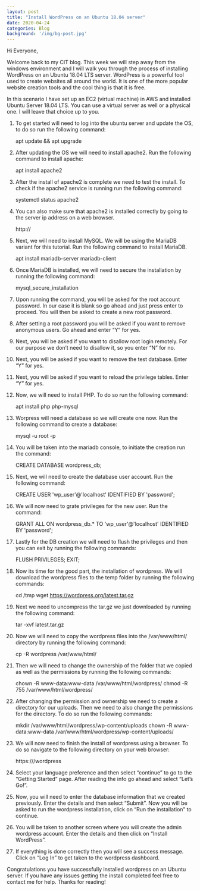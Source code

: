 ```yaml
---
layout: post
title: "Install WordPress on an Ubuntu 18.04 server"
date: 2020-04-24
categories: Blog
background: '/img/bg-post.jpg'
---
```


Hi Everyone,

Welcome back to my CIT blog. This week we will step away from the windows environment and I will walk you through 
the process of installing WordPress on an Ubuntu 18.04 LTS server. WordPress is a powerful tool used to create 
websites all around the world. It is one of the more popular website creation tools and the cool thing is that it 
is free. 

In this scenario I have set up an EC2 (virtual machine) in AWS and installed Ubuntu Server 18.04 LTS. You can use a 
virtual server as well or a physical one. I will leave that choice up to you. 

1. To get started will need to log into the ubuntu server and update the OS, to do so run the following command:

   apt update && apt upgrade

2. After updating the OS we will need to install apache2. Run the following command to install apache:

   apt install apache2

3. After the install of apache2 is complete we need to test the install. To check if the apache2 service is running 
   run the following command:

   systemctl status apache2

4. You can also make sure that apache2 is installed correctly by going to the server ip address on a web browser. 

   http://<IP Address> 

5. Next, we will need to install MySQL. We will be using the MariaDB variant for this tutorial. Run the following command 
   to install MariaDB.

   apt install mariadb-server mariadb-client

6. Once MariaDB is installed, we will need to secure the installation by running the following command:

   mysql_secure_installation

7. Upon running the command, you will be asked for the root account password. In our case it is blank so go ahead and 
   just press enter to proceed. You will then be asked to create a new root password.

8. After setting a root password you will be asked if you want to remove anonymous users. Go ahead and enter “Y” for yes.

9. Next, you will be asked if you want to disallow root login remotely. For our purpose we don’t need to disallow it, so 
   you enter “N” for no.

10. Next, you will be asked if you want to remove the test database. Enter “Y” for yes.

11.	Next, you will be asked if you want to reload the privilege tables. Enter “Y” for yes. 

12.	Now, we will need to install PHP. To do so run the following command:

    apt install php php-mysql

13.	Worpress will need a database so we will create one now. Run the following command to create a database:

    mysql -u root -p

14.	You will be taken into the mariadb console, to initiate the creation run the command:

    CREATE DATABASE wordpress_db;

15.	Next, we will need to create the database user account. Run the following command:

    CREATE USER 'wp_user'@'localhost' IDENTIFIED BY 'password';

16.	We will now need to grate privileges for the new user. Run the command:

    GRANT ALL ON wordpress_db.* TO 'wp_user'@'localhost' IDENTIFIED BY 'password';

17.	Lastly for the DB creation we will need to flush the privileges and then you can exit by running the following 
    commands:

    FLUSH PRIVILEGES;
    EXIT;

18.	Now its time for the good part, the installation of wordpress. We will download the wordpress files to the temp 
    folder by running the following commands:
    
    cd /tmp
    wget https://wordpress.org/latest.tar.gz

19. Next we need to uncompress the tar.gz we just downloaded by running the following command:

    tar -xvf latest.tar.gz

20. Now we will need to copy the wordpress files into the /var/www/html/ directory by running the following command:

    cp -R wordpress /var/www/html/

21. Then we will need to change the ownership of the folder that we copied as well as the permissions by running the 
    following commands:

    chown -R www-data:www-data /var/www/html/wordpress/
    chmod -R 755 /var/www/html/wordpress/

22. After changing the permission and ownership we need to create a directory for our uploads. Then we need to also 
    change the permissions for the directory. To do so run the following commands:

    mkdir /var/www/html/wordpress/wp-content/uploads
    chown -R www-data:www-data /var/www/html/wordpress/wp-content/uploads/

23. We will now need to finish the install of wordpress using a browser. To do so navigate to the following directory on 
    your web browser:

    https://<server ip>/wordpress

24.	Select your language preference and then select “continue” to go to the “Getting Started” page. After reading the info
    go ahead and select “Let’s Go!”.

25.	Now, you will need to enter the database information that we created previously. Enter the details and then select 
    “Submit”. Now you will be asked to run the wordpress installation, click on “Run the installation” to continue.

26.	You will be taken to another screen where you will create the admin wordpress account. Enter the details and then 
    click on “Install WordPress”.

27.	If everything is done correctly then you will see a success message. Click on “Log In” to get taken to the wordpress 
    dashboard.

Congratulations you have successfully installed wordpress on an Ubuntu server. If you have any issues getting the install 
completed feel free to contact me for help. Thanks for reading!
